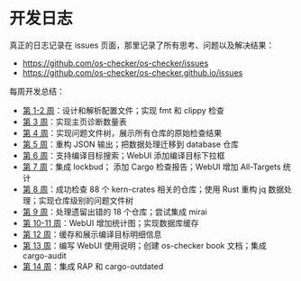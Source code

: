 # 开发日志

真正的日志记录在 issues 页面，那里记录了所有思考、问题以及解决结果：

* <https://github.com/os-checker/os-checker/issues>
* <https://github.com/os-checker/os-checker.github.io/issues>


每周开发总结：

- [第 1-2 周](https://github.com/os-checker/os-checker/blob/3fdf88db57403949f95c3034608481d64db80764/assets/development-logs.md)：设计和解析配置文件；实现 fmt 和 clippy 检查
- [第 3 周](https://github.com/os-checker/os-checker/discussions/15)：实现主页诊断数量表
- [第 4 周](https://github.com/os-checker/os-checker/discussions/20)：实现问题文件树，展示所有仓库的原始检查结果
- [第 5 周](https://github.com/os-checker/os-checker/discussions/24)：重构 JSON 输出；把数据处理迁移到 database 仓库
- [第 6 周](https://github.com/os-checker/os-checker/discussions/32)：支持编译目标搜索；WebUI 添加编译目标下拉框
- [第 7 周](https://github.com/os-checker/os-checker/discussions/41)：集成 lockbud； 添加 Cargo 检查报告；WebUI 增加 All-Targets 统计
- [第 8 周](https://github.com/os-checker/os-checker/discussions/66)：成功检查 88 个 kern-crates 相关的仓库；使用 Rust 重构 jq 数据处理；实现仓库级别的问题文件树
- [第 9 周](https://github.com/os-checker/os-checker/discussions/90)：处理遗留出错的 18 个仓库；尝试集成 mirai
- [第 10-11 周](https://github.com/os-checker/os-checker/discussions/104)：WebUI 增加统计图；实现数据库缓存
- [第 12 周](https://github.com/os-checker/os-checker/discussions/121)：缓存和展示编译目标明细信息
- [第 13 周](https://github.com/os-checker/os-checker/discussions/136)：编写 WebUI 使用说明；创建 os-checker book 文档；集成 cargo-audit
- [第 14 周](https://github.com/os-checker/os-checker/discussions/145)：集成 RAP 和 cargo-outdated
